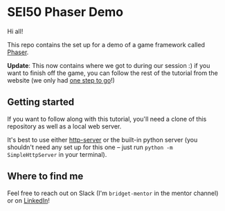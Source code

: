 # SEI50 Phaser Demo

Hi all!

This repo contains the set up for a demo of a game framework called [Phaser](https://phaser.io/).

**Update**: This now contains where we got to during our session :) if you want to finish off the game, you can follow the rest of the tutorial from the website (we only had [one step to go](https://phaser.io/tutorials/making-your-first-phaser-3-game/part10)!)

## Getting started

If you want to follow along with this tutorial, you'll need a clone of this repository as well as a local web server.

It's best to use either [http-server](https://www.npmjs.com/package/http-server) or the built-in python server (you shouldn't need any set up for this one – just run `python -m SimpleHttpServer` in your terminal).

## Where to find me

Feel free to reach out on Slack (I'm `bridget-mentor` in the mentor channel) or on [LinkedIn](https://www.linkedin.com/in/bridget-mcmahon/)!